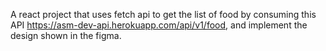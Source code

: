 A react project that uses fetch api to get the list of food by consuming this API https://asm-dev-api.herokuapp.com/api/v1/food, and implement the design shown in the figma.
